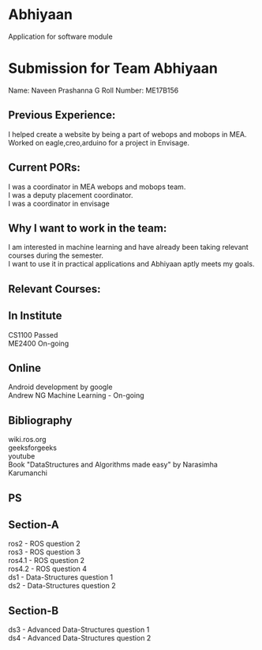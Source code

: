 # Abhiyaan
Application for software module

Submission for Team Abhiyaan
============================
Name: Naveen Prashanna G
Roll Number: ME17B156


Previous Experience:
-------------------
I helped create a website by being a part of webops and mobops in MEA.   
Worked on eagle,creo,arduino for a project in Envisage.   

Current PORs:
-------------
I was a coordinator in MEA webops and mobops team.   
I was a deputy placement coordinator.   
I was a coordinator in envisage    

Why I want to work in the team:
------------------------------
I am interested in machine learning and have already been taking relevant courses during the semester.    
I want to use it in practical applications and Abhiyaan aptly meets my goals.

Relevant Courses:
----------------

In Institute
------------
CS1100 Passed    
ME2400 On-going    

Online
------
Android development by google   
Andrew NG Machine Learning - On-going   

Bibliography
------------
wiki.ros.org   
geeksforgeeks   
youtube   
Book "DataStructures and Algorithms made easy" by Narasimha Karumanchi   

PS
--
Section-A
---------
ros2 - ROS question 2    
ros3 - ROS question 3    
ros4.1 - ROS question 2    
ros4.2 - ROS question 4    
ds1 - Data-Structures question 1    
ds2 - Data-Structures question 2    

Section-B
---------
ds3 - Advanced Data-Structures question 1    
ds4 - Advanced Data-Structures question 2     

